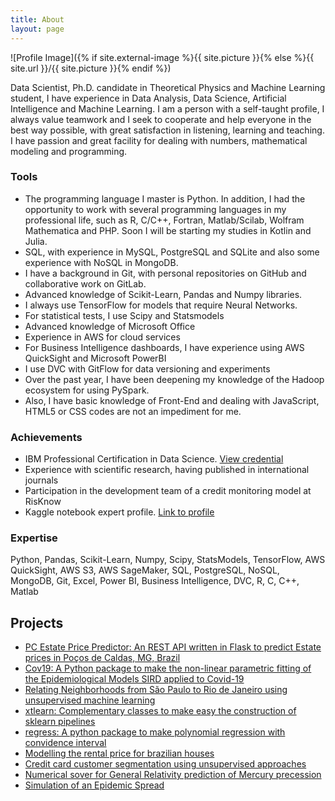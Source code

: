 ```yaml
---
title: About
layout: page
---
```

![Profile Image]({% if site.external-image %}{{ site.picture }}{% else %}{{ site.url }}/{{ site.picture }}{% endif %})


Data Scientist, Ph.D. candidate in Theoretical Physics and Machine Learning student, I have experience in Data Analysis, Data Science, Artificial Intelligence and Machine Learning. I am a person with a self-taught profile, I always value teamwork and I seek to cooperate and help everyone in the best way possible, with great satisfaction in listening, learning and teaching. I have passion and great facility for dealing with numbers, mathematical modeling and programming.

### Tools

* The programming language I master is Python. In addition, I had the opportunity to work with several programming languages ​​in my professional life, such as R, C/C++, Fortran, Matlab/Scilab, Wolfram Mathematica and PHP. Soon I will be starting my studies in Kotlin and Julia.
* SQL, with experience in MySQL, PostgreSQL and SQLite and also some experience with NoSQL in MongoDB.
* I have a background in Git, with personal repositories on GitHub and collaborative work on GitLab.
* Advanced knowledge of Scikit-Learn, Pandas and Numpy libraries.
* I always use TensorFlow for models that require Neural Networks.
* For statistical tests, I use Scipy and Statsmodels
* Advanced knowledge of Microsoft Office
* Experience in AWS for cloud services
* For Business Intelligence dashboards, I have experience using AWS QuickSight and Microsoft PowerBI
* I use DVC with GitFlow for data versioning and experiments
* Over the past year, I have been deepening my knowledge of the Hadoop ecosystem for using PySpark.
* Also, I have basic knowledge of Front-End and dealing with JavaScript, HTML5 or CSS codes are not an impediment for me.

### Achievements

* IBM Professional Certification in Data Science. [View credential](https://coursera.org/share/bcd6985917ab245c475e58b42da33d06)
* Experience with scientific research, having published in international journals ​
* Participation in the development team of a credit monitoring model at RisKnow
* Kaggle notebook expert profile. [Link to profile](https://www.kaggle.com/emdemor)

### Expertise

Python, Pandas, Scikit-Learn, Numpy, Scipy, StatsModels, TensorFlow, AWS QuickSight, AWS S3, AWS SageMaker, SQL, PostgreSQL, NoSQL, MongoDB, Git, Excel, Power BI, Business Intelligence,  DVC, R, C, C++, Matlab

<h2>Projects</h2>

<ul>
	<li><a href="https://emdemor.github.io/estate-price-predictions-api/">PC Estate Price Predictor: An REST API written in Flask to predict Estate prices in Poços de Caldas, MG, Brazil</a></li>
	<li><a href="https://github.com/emdemor/cov19">Cov19: A Python package to make the non-linear parametric fitting of the Epidemiological Models SIRD applied to Covid-19</a></li>
	<li><a href="https://emdemor.github.io/relating-sp-to-rj/">Relating Neighborhoods from São Paulo to Rio de Janeiro using unsupervised machine learning</a></li>
	<li><a href="https://github.com/emdemor/xtlearn">xtlearn: Complementary classes to make easy the construction of sklearn pipelines</a></li>
	<li><a href="https://github.com/emdemor/regress">regress: A python package to make polynomial regression with convidence interval</a></li>
	<li><a href="https://github.com/emdemor/prediction-house-prices-on-Brazil
">Modelling the rental price for brazilian houses</a></li>
	<li><a href="https://github.com/emdemor/credit-card-customers">Credit card customer segmentation using unsupervised approaches</a></li>
	<li><a href="https://github.com/emdemor/numerical-solver-for-perihelion-precession">Numerical sover for General Relativity prediction of Mercury precession</a></li>
	<li><a href="https://github.com/emdemor/SimpleEpidemicSimulation">Simulation of an Epidemic Spread</a></li>

	

	


</ul>



